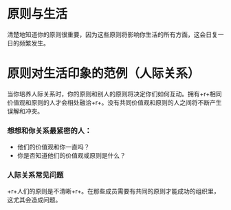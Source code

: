 # 原则与生活
清楚地知道你的原则很重要，因为这些原则将影响你生活的所有方面，这会日复一日的频繁发生。

# 原则对生活印象的范例（人际关系）
当你培养人际关系时，你的原则和别人的原则将决定你们如何互动。拥有+r+相同价值观和原则的人才会相处融洽+r+。没有共同价值观和原则的人之间将不断产生误解和冲突。
### 想想和你关系最紧密的人：
* 他们的价值观和你一直吗？
* 你是否知道他们的价值观或原则是什么？

### 人际关系常见问题
+r+人们的原则是不清晰+r+。在那些成员需要有共同的原则才能成功的组织里，这尤其会造成问题。